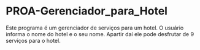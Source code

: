 # PROA-Gerenciador_para_Hotel
Este programa é um gerenciador de serviços para um hotel. O usuário informa o nome do hotel e o seu nome. Apartir daí ele pode desfrutar de 9 serviços para o hotel.
